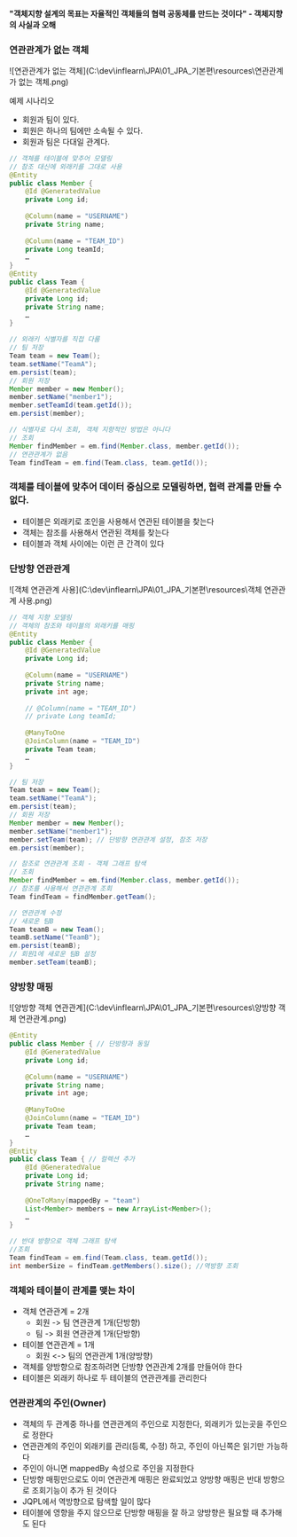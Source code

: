 #### "객체지향 설계의 목표는 자율적인 객체들의 협력 공동체를 만드는 것이다" - 객체지향의 사실과 오해

### 연관관계가 없는 객체

![연관관계가 없는 객체](C:\dev\inflearn\JPA\01_JPA_기본편\resources\연관관계가 없는 객체.png)

예제 시나리오

- 회원과 팀이 있다.
- 회원은 하나의 팀에만 소속될 수 있다.
- 회원과 팀은 다대일 관계다.

```java
// 객체를 테이블에 맞추어 모델링
// 참조 대신에 외래키를 그대로 사용
@Entity
public class Member {
    @Id @GeneratedValue
    private Long id;
    
    @Column(name = "USERNAME")
    private String name;
    
    @Column(name = "TEAM_ID")
    private Long teamId;
    …
}
@Entity
public class Team {
    @Id @GeneratedValue
    private Long id;
    private String name;
    …
}

// 외래키 식별자를 직접 다룸
// 팀 저장
Team team = new Team();
team.setName("TeamA");
em.persist(team);
// 회원 저장
Member member = new Member();
member.setName("member1");
member.setTeamId(team.getId());
em.persist(member);

// 식별자로 다시 조회, 객체 지향적인 방법은 아니다
// 조회
Member findMember = em.find(Member.class, member.getId());
// 연관관계가 없음
Team findTeam = em.find(Team.class, team.getId());
```

### 객체를 테이블에 맞추어 데이터 중심으로 모델링하면, 협력 관계를 만들 수 없다.

- 테이블은 외래키로 조인을 사용해서 연관된 테이블을 찾는다
- 객체는 참조를 사용해서 연관된 객체를 찾는다
- 테이블과 객체 사이에는 이런 큰 간격이 있다

### 단방향 연관관계

![객체 연관관계 사용](C:\dev\inflearn\JPA\01_JPA_기본편\resources\객체 연관관계 사용.png)

```java
// 객체 지향 모델링
// 객체의 참조와 테이블의 외래키를 매핑
@Entity
public class Member {
    @Id @GeneratedValue
    private Long id;
    
    @Column(name = "USERNAME")
    private String name;
    private int age;
    
    // @Column(name = "TEAM_ID")
    // private Long teamId;
    
    @ManyToOne
    @JoinColumn(name = "TEAM_ID")
    private Team team;
    …
}

// 팀 저장
Team team = new Team();
team.setName("TeamA");
em.persist(team);
// 회원 저장
Member member = new Member();
member.setName("member1");
member.setTeam(team); // 단방향 연관관계 설정, 참조 저장
em.persist(member);

// 참조로 연관관계 조회 - 객체 그래프 탐색
// 조회
Member findMember = em.find(Member.class, member.getId());
// 참조를 사용해서 연관관계 조회
Team findTeam = findMember.getTeam();

// 연관관계 수정
// 새로운 팀B
Team teamB = new Team();
teamB.setName("TeamB");
em.persist(teamB);
// 회원1에 새로운 팀B 설정
member.setTeam(teamB);
```

### 양방향 매핑

![양방향 객체 연관관계](C:\dev\inflearn\JPA\01_JPA_기본편\resources\양방향 객체 연관관계.png)

```java
@Entity
public class Member { // 단방향과 동일
    @Id @GeneratedValue
    private Long id;
    
    @Column(name = "USERNAME")
    private String name;
    private int age;
    
    @ManyToOne
    @JoinColumn(name = "TEAM_ID")
    private Team team;
	…
}
@Entity
public class Team { // 컬렉션 추가
    @Id @GeneratedValue
    private Long id;
    private String name;
    
    @OneToMany(mappedBy = "team")
    List<Member> members = new ArrayList<Member>();
    …
}

// 반대 방향으로 객체 그래프 탐색
//조회
Team findTeam = em.find(Team.class, team.getId());
int memberSize = findTeam.getMembers().size(); //역방향 조회
```

### 객체와 테이블이 관계를 맺는 차이

- 객체 연관관계 = 2개
  - 회원 -> 팀 연관관계 1개(단방향)
  - 팀 -> 회원 연관관계 1개(단방향)
- 테이블 연관관계 = 1개
  - 회원 <-> 팀의 연관관계 1개(양방향)
- 객체를 양방향으로 참조하려면 단방향 연관관계 2개를 만들어야 한다
- 테이블은 외래키 하나로 두 테이블의 연관관계를 관리한다

### 연관관계의 주인(Owner)

- 객체의 두 관계중 하나를 연관관계의 주인으로 지정한다, 외래키가 있는곳을 주인으로 정한다
- 연관관계의 주인이 외래키를 관리(등록, 수정) 하고, 주인이 아닌쪽은 읽기만 가능하다
- 주인이 아니면 mappedBy 속성으로 주인을 지정한다
- 단방향 매핑만으로도 이미 연관관계 매핑은 완료되었고 양방향 매핑은 반대 방향으로 조회기능이 추가 된 것이다
- JQPL에서 역방향으로 탐색할 일이 많다
- 테이블에 영향을 주지 않으므로 단방향 매핑을 잘 하고 양방향은 필요할 때 추가해도 된다
